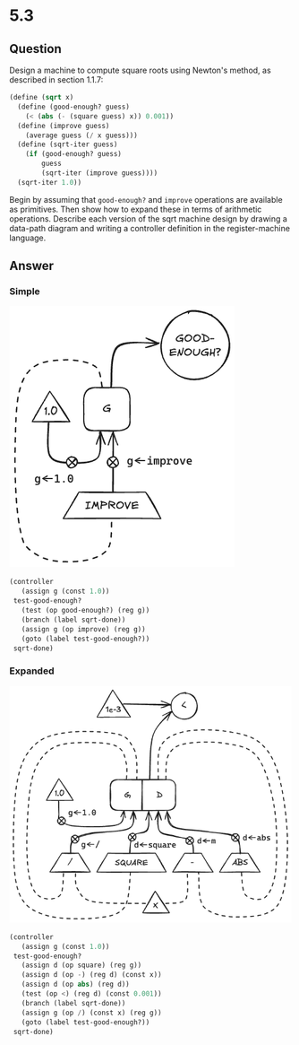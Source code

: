 # 5.3

## Question

Design a machine to compute square roots using Newton's method, as described in section 1.1.7:

```scheme
(define (sqrt x)
  (define (good-enough? guess)
    (< (abs (- (square guess) x)) 0.001))
  (define (improve guess)
    (average guess (/ x guess)))
  (define (sqrt-iter guess)
    (if (good-enough? guess)
        guess
        (sqrt-iter (improve guess))))
  (sqrt-iter 1.0))
```

Begin by assuming that `good-enough?` and `improve` operations are available as primitives. Then show how to expand these in terms of arithmetic operations. Describe each version of the sqrt machine design by drawing a data-path diagram and writing a controller definition in the register-machine language.

## Answer

### Simple

![5.3.simple.png](5.3.simple.png)

```scheme
(controller
   (assign g (const 1.0))
 test-good-enough?
   (test (op good-enough?) (reg g))
   (branch (label sqrt-done))
   (assign g (op improve) (reg g))
   (goto (label test-good-enough?))
 sqrt-done)
```

### Expanded

![5.3.expanded.png](5.3.expanded.png)

```scheme
(controller
   (assign g (const 1.0))
 test-good-enough?
   (assign d (op square) (reg g))
   (assign d (op -) (reg d) (const x))
   (assign d (op abs) (reg d))
   (test (op <) (reg d) (const 0.001))
   (branch (label sqrt-done))
   (assign g (op /) (const x) (reg g))
   (goto (label test-good-enough?))
 sqrt-done)
```
